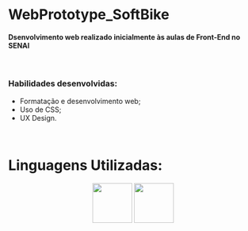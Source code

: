 # WebPrototype_SoftBike

<h4>Dsenvolvimento web realizado inicialmente às aulas de Front-End no SENAI </h4>
<br>
<h3> Habilidades desenvolvidas: </h3>

* Formatação e desenvolvimento web;
* Uso de CSS;
* UX Design.
<br>

# Linguagens Utilizadas:

<div align = "center">
  
  <img height = "80" src = "https://cdn-icons-png.flaticon.com/512/5968/5968267.png">
  <img height = "80" src = "https://cdn-icons-png.flaticon.com/512/5968/5968242.png">
  
</div>

